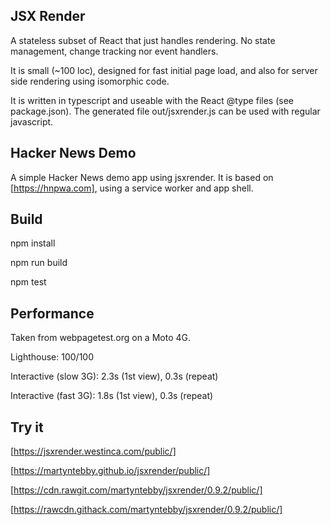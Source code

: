 JSX Render
----------
A stateless subset of React that just handles rendering.
No state management, change tracking nor event handlers.

It is small (~100 loc), designed for fast initial page load,
and also for server side rendering using isomorphic code.

It is written in typescript and useable with the React @type files
(see package.json).
The generated file out/jsxrender.js can be used with regular javascript.

Hacker News Demo
----------------
A simple Hacker News demo app using jsxrender.
It is based on [https://hnpwa.com], using a service worker and app shell.

Build
-----
npm install

npm run build

npm test

Performance
-----------
Taken from webpagetest.org on a Moto 4G.

Lighthouse: 100/100

Interactive (slow 3G): 2.3s (1st view), 0.3s (repeat)

Interactive (fast 3G): 1.8s (1st view), 0.3s (repeat)

Try it
------
[https://jsxrender.westinca.com/public/]

[https://martyntebby.github.io/jsxrender/public/]

[https://cdn.rawgit.com/martyntebby/jsxrender/0.9.2/public/]

[https://rawcdn.githack.com/martyntebby/jsxrender/0.9.2/public/]
